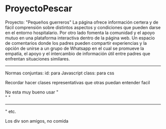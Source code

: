 # ProyectoPescar
Proyecto: "Pequeños guerreros"
 La página ofrece información certera y de fácil comprensión sobre distintos aspectos y condiciones que pueden darse en el entorno hospitalario. Por otro lado fomenta la comunidad y el apoyo mutuo en una plataforma interactiva dentro de la página web. Un espacio de comentarios donde los padres pueden compartir experiencias y la opción de unirse a un grupo de Whatsapp en el cual se promueve la empatía, el apoyo y el intercambio de información útil entre padres que enfrentan situaciones similares.

------------------------------------------------------------------------------------------------

Normas conjuntas:
id: para Javascript
class: para css

Recordar hacer clases representativas que otras puedan entender facil

No esta muy bueno usar "<br >" "<hr >" etc.

Los div son amigos, no comida
